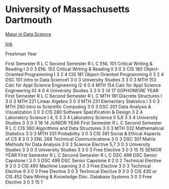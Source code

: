 # University of Massachusetts Dartmouth

[Major in Data Science](https://www.umassd.edu/programs/data-science/)

[link](https://www.umassd.edu/media/umassdartmouth/college-of-engineering/depts-and-programs/DSC-Curriculum-201516-to-present-rev-2019.pdf)

Freshman Year

First Semester R L C Second Semester R L C ENL 101 Critical Writing & Reading I 3 0 3 ENL 102 Critical Writing & Reading II 3 0 3 CIS 180 Object-Oriented Programming I 3 2 4 CIS 181 Object-Oriented Programming II 3 2 4 DSC 101 Intro to Data Science1 3 0 3 University Studies 3 3 0 3 MTH 153 Calc for Appl Science Engineering I2 4 0 4 MTH 154 Calc for Appl Science Engineering II2 4 0 4 University Studies 3 3 0 3 14 17 SOPHOMORE YEAR First Semester R L C Second Semester R L C MTH 181 Discrete Structures I 3 0 3 MTH 221 Linear Algebra 3 0 3 MTH 231 Elementary Statistics I 3 0 3 MTH 280 Intro to Scientific Computing 3 0 3 DSC 201 Data Analysis & Visualization 3 0 3 CIS 280 Software Specification & Design 3 2 4 Laboratory Science I 4, 5 3 3 4 Laboratory Science II 5,6 3 3 4 University Studies 3 3 0 3 16 14 JUNIOR YEAR First Semester R L C Second Semester R L C CIS 360 Algorithms and Data Structures 3 0 3 MTH 332 Mathematical Statistics 3 0 3 MTH 331 Probability 3 0 3 CIS 381 Social & Ethical Aspects of CS 8 3 0 3 ENL 266 Technical Communications 3 0 3 DSC 301 Matrix Methods for Data Analysis 3 0 3 Science Elective 5,7 3 0 3 University Studies 3 3 0 3 University Studies 3 3 0 3 Free Elective 3 0 3 15 15 SENIOR YEAR First Semester R L C Second Semester R L C DSC 498 DSC Senior Capstone I 3 0 3 DSC 499 DSC Senior Capstone II 2 0 2 Technical Elective 9 3 0 3 CIS 490 Machine Learning 3 0 3 Free Elective 3 0 3 Technical Elective 9 3 0 3 Free Elective 3 0 3 Technical Elective 9 3 0 3 CIS 430 or CIS 452 Data Mining & Knowledge Disc. Database Systems 3 0 3 Free Elective 3 0 3 15 1





